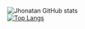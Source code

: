 ![Jhonatan GitHub stats](https://github-readme-stats.vercel.app/api?username=JhonatanEstabile&show_icons=true&theme=radical&count_private=true)
<br>
[![Top Langs](https://github-readme-stats.vercel.app/api/top-langs/?username=JhonatanEstabile&layout=compact&theme=radical)](https://github.com/anuraghazra/github-readme-stats)
